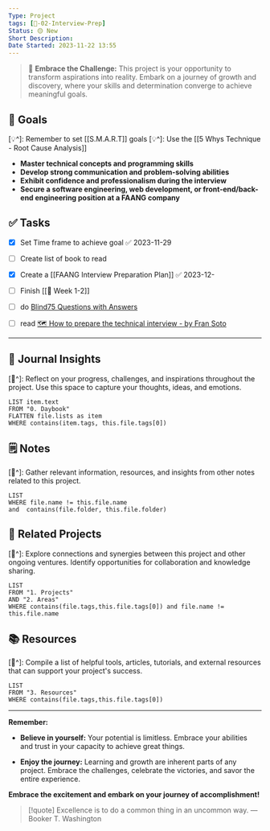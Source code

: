 ```yaml
---
Type: Project
tags: [🚀-02-Interview-Prep]
Status: 🟡 New
Short Description:
Date Started: 2023-11-22 13:55
---
```

> 🌟 **Embrace the Challenge:** 
> This project is your opportunity to transform aspirations into reality. Embark on a journey of growth and discovery, where your skills and determination converge to achieve meaningful goals.

## 🎯 **Goals**
[💡^]: Remember to set [[S.M.A.R.T]] goals
[💡^]: Use the [[5 Whys Technique - Root Cause Analysis]]
- **Master technical concepts and programming skills**
- **Develop strong communication and problem-solving abilities**
- **Exhibit confidence and professionalism during the interview**
- **Secure a software engineering, web development, or front-end/back-end engineering position at a FAANG company**

## ✅ **Tasks**

- [x] Set Time frame to achieve goal ✅ 2023-11-29
- [ ] Create list of book to read
- [x] Create a [[FAANG Interview Preparation Plan]] ✅ 2023-12-
- [ ] Finish [[🚀 Week 1-2]]
- [ ] do [Blind75 Questions with Answers](https://www.designgurus.io/blind75)
- [ ] read [🗺️ How to prepare the technical interview - by Fran Soto](https://strategizeyourcareer.substack.com/p/how-to-prepare-the-technical-interview?utm_source=tldrwebdev)


---
## 📖 Journal Insights
[💭^]: Reflect on your progress, challenges, and inspirations throughout the project. Use this space to capture your thoughts, ideas, and emotions.

``` dataview
LIST item.text
FROM "0. Daybook"
FLATTEN file.lists as item
WHERE contains(item.tags, this.file.tags[0])

```

## 🗒 Notes
[💭^]: Gather relevant information, resources, and insights from other notes related to this project.
``` dataview
LIST 
WHERE file.name != this.file.name 
and  contains(file.folder, this.file.folder)
```


## 🤝 Related Projects
[💭^]: Explore connections and synergies between this project and other ongoing ventures. Identify opportunities for collaboration and knowledge sharing.
``` dataview
LIST 
FROM "1. Projects"
AND "2. Areas"
WHERE contains(file.tags,this.file.tags[0]) and file.name != this.file.name
```

## 📚 Resources
[💭^]: Compile a list of helpful tools, articles, tutorials, and external resources that can support your project's success.
``` dataview
LIST 
FROM "3. Resources"
WHERE contains(file.tags,this.file.tags[0])
```


---
**Remember:**

- **Believe in yourself:** Your potential is limitless. Embrace your abilities and trust in your capacity to achieve great things.

- **Enjoy the journey:** Learning and growth are inherent parts of any project. Embrace the challenges, celebrate the victories, and savor the entire experience.

**Embrace the excitement and embark on your journey of accomplishment!**

> [!quote] Excellence is to do a common thing in an uncommon way.
> — Booker T. Washington
